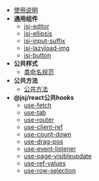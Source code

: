 * [使用说明](Readme.md)
* **通用组件**
    * [jsj-editor](components/jsj-editor/readme.md)
    * [jsj-ellipsis](components/jsj-ellipsis/readme.md)
    * [jsj-input-suffix](components/jsj-input-suffix/readme.md)
    * [jsj-lazyload-img](components/jsj-lazyload-img/readme.md)
    * [jsj-button](components/jsj-button/readme.md)
* **公共样式**
    * [类命名规范](styles.md)
* **公共方法**
    * [公共方法](utils.md)
* **@jsj/react公共hooks**
    * [use-fetch](hooks/use-fetch.md)
    * [use-tab](hooks/use-tab.md)
    * [use-router](hooks/use-router.md)
    * [use-client-ref](hooks/use-client-ref.md)
    * [use-count-down](hooks/use-count-down.md)
    * [use-drag-pos](hooks/use-drag-pos.md)
    * [use-event-listener](hooks/use-event-listener.md)
    * [use-page-visibleupdate](hooks/use-page-visibleupdate.md)
    * [use-ref-values](hooks/use-ref-values.md)
    * [use-row-selection](hooks/use-row-selection.md)
    